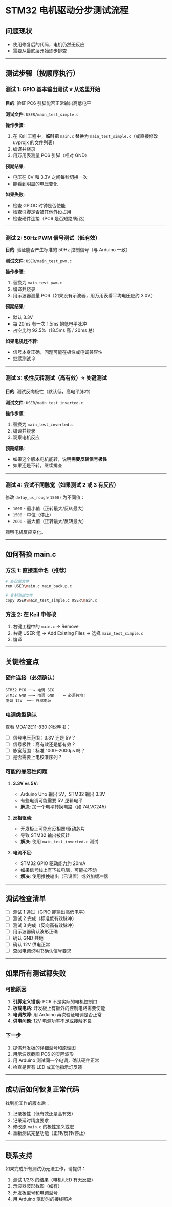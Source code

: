 # STM32 电机驱动分步测试流程

## 问题现状
- 使用修复后的代码，电机仍然无反应
- 需要从最底层开始逐步排查

---

## 测试步骤（按顺序执行）

### 测试 1: GPIO 基本输出测试 ⭐ **从这里开始**

**目的**: 验证 PC6 引脚能否正常输出高低电平

**测试文件**: `USER/main_test_simple.c`

**操作步骤**:
1. 在 Keil 工程中，**临时**把 `main.c` 替换为 `main_test_simple.c`（或直接修改 uvprojx 的文件列表）
2. 编译并烧录
3. 用万用表测量 PC6 引脚（相对 GND）

**预期结果**:
- 电压在 0V 和 3.3V 之间每秒切换一次
- 能看到明显的电压变化

**如果失败**:
- 检查 GPIOC 时钟是否使能
- 检查引脚是否被其他外设占用
- 检查硬件连接（PC6 是否短路/断路）

---

### 测试 2: 50Hz PWM 信号测试（低有效）

**目的**: 验证能否产生标准的 50Hz 控制信号（与 Arduino 一致）

**测试文件**: `USER/main_test_pwm.c`

**操作步骤**:
1. 替换为 `main_test_pwm.c`
2. 编译并烧录
3. 用示波器测量 PC6（如果没有示波器，用万用表看平均电压应约 3.0V）

**预期结果**:
- 默认 3.3V
- 每 20ms 有一次 1.5ms 的低电平脉冲
- 占空比约 92.5%（18.5ms 高 / 20ms 总）

**如果电机还不转**:
- 信号本身正确，问题可能在极性或电调兼容性
- 继续测试 3

---

### 测试 3: 极性反转测试（高有效）⭐ **关键测试**

**目的**: 测试反向极性（默认低，高电平脉冲）

**测试文件**: `USER/main_test_inverted.c`

**操作步骤**:
1. 替换为 `main_test_inverted.c`
2. 编译并烧录
3. 观察电机反应

**预期结果**:
- 如果这个版本电机能转，说明**需要反转信号极性**
- 如果还是不转，继续排查

---

### 测试 4: 尝试不同脉宽（如果测试 2 或 3 有反应）

修改 `delay_us_rough(1500)` 为不同值：
- `1000` - 最小值（正转最大/反转最大）
- `1500` - 中位（停止）
- `2000` - 最大值（正转最大/反转最大）

观察电机反应变化。

---

## 如何替换 main.c

### 方法 1: 直接重命名（推荐）
```bash
# 备份原文件
ren USER\main.c main_backup.c

# 复制测试文件
copy USER\main_test_simple.c USER\main.c
```

### 方法 2: 在 Keil 中修改
1. 右键工程中的 `main.c` → Remove
2. 右键 USER 组 → Add Existing Files → 选择 `main_test_simple.c`
3. 编译

---

## 关键检查点

### 硬件连接（必须确认）
```
STM32 PC6 ──→ 电调 SIG
STM32 GND ──→ 电调 GND    ← 必须共地！
电调 12V  ──→ 外部电源
```

### 电调类型确认
查看 MDA12E11-830 的说明书：
- [ ] 信号电压范围：3.3V 还是 5V？
- [ ] 信号极性：高有效还是低有效？
- [ ] 脉宽范围：标准 1000~2000µs 吗？
- [ ] 是否需要上电校准序列？

### 可能的兼容性问题
1. **3.3V vs 5V**: 
   - Arduino Uno 输出 5V，STM32 输出 3.3V
   - 有些电调可能需要 5V 逻辑电平
   - **解决**: 加一个电平转换电路（如 74LVC245）

2. **反相驱动**:
   - 开发板上可能有反相器/驱动芯片
   - 导致 STM32 输出被反转
   - **解决**: 使用 `main_test_inverted.c` 测试

3. **电流不足**:
   - STM32 GPIO 驱动能力约 20mA
   - 如果信号线上有下拉电阻，可能拉不动
   - **解决**: 使用推挽输出（已设置）或外加缓冲器

---

## 调试检查清单

- [ ] 测试 1 通过（GPIO 能输出高低电平）
- [ ] 测试 2 完成（标准低有效脉冲）
- [ ] 测试 3 完成（反向高有效脉冲）
- [ ] 用示波器确认波形正确
- [ ] 确认 GND 共地
- [ ] 确认 12V 供电正常
- [ ] 查阅电调说明书确认信号要求

---

## 如果所有测试都失败

### 可能原因
1. **引脚定义错误**: PC6 不是实际的电机控制口
2. **板载电路**: 开发板上有额外的控制电路需要使能
3. **电调故障**: 用 Arduino 再次验证电调是否正常
4. **供电问题**: 12V 电源功率不足或接触不良

### 下一步
1. 提供开发板的详细型号和原理图
2. 用示波器截图 PC6 的实际波形
3. 用 Arduino 测试同一个电调，确认硬件正常
4. 检查是否有 LED 或其他指示灯反馈

---

## 成功后如何恢复正常代码

找到能工作的版本后：
1. 记录极性（低有效还是高有效）
2. 记录延时精度要求
3. 修改原 `main.c` 的极性定义或宏
4. 重新测试完整功能（正转/反转/停止）

---

## 联系支持

如果完成所有测试仍无法工作，请提供：
1. 测试 1/2/3 的结果（电机/LED 有无反应）
2. 示波器波形截图（如有）
3. 开发板型号和电调型号
4. 用 Arduino 驱动时的接线照片
